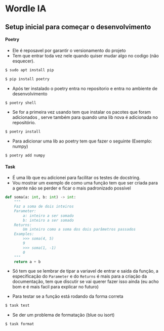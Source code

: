 # Wordle IA

## Setup inicial para começar o desenvolvimento
#### Poetry
- Ele é reposavel por garantir o versionamento do projeto
- Tem que entrar toda vez nele quando quiser mudar algo no codigo (não esquecer).
```bash
$ sudo apt install pip
```
```bash
$ pip install poetry
```
- Após ter instalado o poetry entra no repositorio e entra no ambiente de
desenvolvimento
```bash
$ poetry shell
```
- Se for a primeira vez usando tem que instalar os pacotes que foram adicionados
, serve também para quando uma lib nova é adicionada no repositório.
```bash
$ poetry install
```
- Para adicionar uma lib ao poetry tem que fazer o seguinte (Exemplo: numpy)
```bash 
$ poetry add numpy
```

#### Task
- É uma lib que eu adicionei para facilitar os testes de docstring. 
- Vou mostrar um exemplo de como uma função tem que ser criada para a gente não
se perder e ficar o mais padronizado possível
```py
def soma(a: int, b: int) -> int:
    """
    Faz a soma de dois inteiros 
    Parameter:
        a: inteiro a ser somado
        b: inteiro a ser somado
    Returns:
        Um inteiro como a soma dos dois parâmetros passados
    Examples:
        >>> soma(4, 5)
        9
        >>> soma(1, -1)
        0
    """
    return a + b
```
- Só tem que se lembrar de tipar a variavel de entrar e saida da função, a 
especificação do `Parameter` e do `Returns` é mais para a criação da documentação, 
tem que discutir se vai querer fazer isso ainda (eu acho bom e é mais facil para
explicar no futuro)

- Para testar se a função está rodando da forma correta
```bash
$ task test
```

- Se der um problema de formatação (blue ou isort)
```bash
$ task format
```

